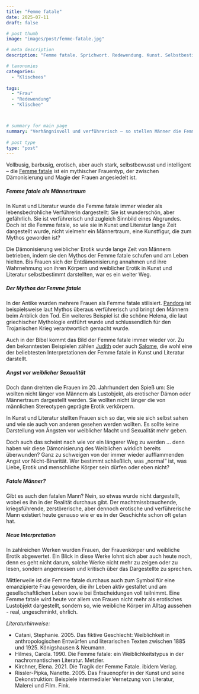```yaml
---
title: "Femme fatale"
date: 2025-07-11
draft: false

# post thumb
image: "images/post/femme-fatale.jpg"

# meta description
description: "Femme fatale. Sprichwort. Redewendung. Kunst. Selbstbestimmung Körper. Frau Körper Darstellung. Mythos Frau. Bibel Judith Salome. Griechische Antike Helena Pandora. verführerisch, erotisch, attraktiv, verhängnisvoll, todbringen, vollbusig, barbusig, selbstbewusst, stark, willensstark, intrigant."

# taxonomies
categories:
  - "Klischees"
  
tags:
  - "Frau"
  - "Redewendung"
  - "Klischee"



# summary for main page
summary: "Verhängnisvoll und verführerisch – so stellen Männer die Femme fatale in der Kunst dar. Über einen Mythos und die Deutungshoheit des weiblichen Körpers." 
  
# post type
type: "post"
---
```


Vollbusig, barbusig, erotisch, aber auch stark, selbstbewusst und intelligent – die [Femme fatale](https://www.zdf.de/dokus/collection-index-page-ard-collection-ard-dxjuomfyzdpzag93omm1mdhlnwviodjlmtlhn2q-108) ist ein mythischer Frauentyp, der zwischen Dämonisierung und Magie der Frauen angesiedelt ist.

##### Femme fatale als Männertraum

In Kunst und Literatur wurde die Femme fatale immer wieder als lebensbedrohliche Verführerin dargestellt: Sie ist wunderschön, aber gefährlich. Sie ist verführerisch und zugleich Sinnbild eines Abgrundes. Doch ist die Femme fatale, so wie sie in Kunst und Literatur lange Zeit dargestellt wurde, nicht vielmehr ein Männertraum, eine Kunstfigur, die zum Mythos geworden ist?

Die Dämonisierung weiblicher Erotik wurde lange Zeit von Männern betrieben, indem sie den Mythos der Femme fatale schufen und am Leben hielten. Bis Frauen sich der Entdämonisierung annahmen und ihre Wahrnehmung von ihren Körpern und weiblicher Erotik in Kunst und Literatur selbstbestimmt darstellten, war es ein weiter Weg.

##### Der Mythos der Femme fatale

In der Antike wurden mehrere Frauen als Femme fatale stilisiert. [Pandora](https://www.erinnermich.eu/blog/pandora/) ist beispielsweise laut Mythos überaus verführerisch und bringt den Männern beim Anblick den Tod. Ein weiteres Beispiel ist die schöne Helena, die laut griechischer Mythologie entführt wurde und schlussendlich für den Trojanischen Krieg verantwortlich gemacht wurde.

Auch in der Bibel kommt das Bild der Femme fatale immer wieder vor. Zu den bekanntesten Beispielen zählen [Judith](https://www.erinnermich.eu/blog/bibel_barockmalerin/) oder auch [Salome](https://de.wikipedia.org/wiki/Salome_(Tochter_der_Herodias)#/media/Datei:Gaston_Bussiere_-_La_danse_de_Salome_ou_les_papillon_d%E2%80%99or.jpg), die wohl eine der beliebtesten Interpretationen der Femme fatale in Kunst und Literatur darstellt.

##### Angst vor weiblicher Sexualität

Doch dann drehten die Frauen im 20. Jahrhundert den Spieß um: Sie wollten nicht länger von Männern als Lustobjekt, als erotischer Dämon oder Männertraum dargestellt werden. Sie wollten nicht länger die von männlichen Stereotypen geprägte Erotik verkörpern. 

In Kunst und Literatur stellten Frauen sich so dar, wie sie sich selbst sahen und wie sie auch von anderen gesehen werden wollten. Es sollte keine Darstellung von Ängsten vor weiblicher Macht und Sexualität mehr geben. 

Doch auch das scheint nach wie vor ein längerer Weg zu werden ... denn haben wir diese Dämonisierung des Weiblichen wirklich bereits überwunden? Ganz zu schweigen von der immer wieder aufflammenden Angst vor Nicht-Binarität. Wer bestimmt schließlich, was „normal” ist, was Liebe, Erotik und menschliche Körper sein dürfen oder eben nicht?

##### Fatale Männer?

Gibt es auch den fatalen Mann? Nein, so etwas wurde nicht dargestellt, wobei es ihn in der Realität durchaus gibt. Der machtmissbrauchende, kriegsführende, zerstörerische, aber dennoch erotische und verführerische Mann existiert heute genauso wie er es in der Geschichte schon oft getan hat.


##### Neue Interpretation

In zahlreichen Werken wurden Frauen, der Frauenkörper und weibliche Erotik abgewertet. Ein Blick in diese Werke lohnt sich aber auch heute noch, denn es geht nicht darum, solche Werke nicht mehr zu zeigen oder zu lesen, sondern angemessen und kritisch über das Dargestellte zu sprechen.

Mittlerweile ist die Femme fatale durchaus auch zum Symbol für eine emanzipierte Frau geworden, die ihr Leben aktiv gestaltet und am gesellschaftlichen Leben sowie bei Entscheidungen voll teilnimmt. Eine Femme fatale wird heute vor allem von Frauen nicht mehr als erotisches Lustobjekt dargestellt, sondern so, wie weibliche Körper im Alltag aussehen - real, ungeschminkt, ehrlich.



*Literaturhinweise:*
- Catani, Stephanie. 2005. Das fiktive Geschlecht: Weiblichkeit in anthropologischen Entwürfen und literarischen Texten zwischen 1885 und 1925. Königshausen & Neumann.
- Hilmes, Carola. 1990. Die Femme fatale: ein Weiblichkeitstypus in der nachromantischen Literatur. Metzler.
- Kirchner, Elena. 2021. Die Tragik der Femme Fatale. ibidem Verlag.
- Rissler-Pipka, Nanette. 2005. Das Frauenopfer in der Kunst und seine Dekonstruktion: Beispiele intermedialer Vernetzung von Literatur, Malerei und Film. Fink.
